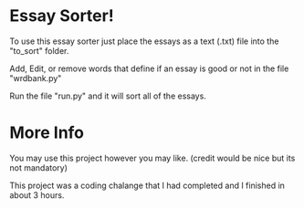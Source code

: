 # Essay Sorter!
To use this essay sorter just place the essays as a text (.txt) file into the "to_sort" folder.

Add, Edit, or remove words that define if an essay is good or not in the file "wrdbank.py"

Run the file "run.py" and it will sort all of the essays.

# More Info
You may use this project however you may like. (credit would be nice but its not mandatory)

This project was a coding chalange that I had completed and I finished in about 3 hours.
